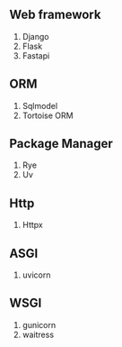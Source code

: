 ## Web framework

1. Django
2. Flask
3. Fastapi

## ORM

1. Sqlmodel
2. Tortoise ORM

## Package Manager

1. Rye
2. Uv

## Http 

1. Httpx

## ASGI

1. uvicorn

## WSGI

1. gunicorn
2. waitress
